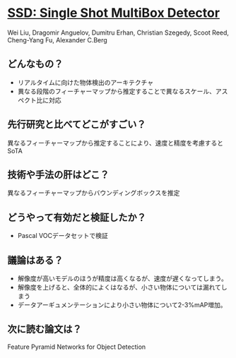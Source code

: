 # [SSD: Single Shot MultiBox Detector](https://arxiv.org/abs/1512.02325)
Wei Liu, Dragomir Anguelov, Dumitru Erhan, Christian Szegedy, Scoot Reed, Cheng-Yang Fu, Alexander C.Berg

## どんなもの？
* リアルタイムに向けた物体検出のアーキテクチャ
* 異なる段階のフィーチャーマップから推定することで異なるスケール、アスペクト比に対応

## 先行研究と比べてどこがすごい？
異なるフィーチャーマップから推定することにより、速度と精度を考慮するとSoTA

## 技術や手法の肝はどこ？
異なるフィーチャーマップからバウンディングボックスを推定

## どうやって有効だと検証したか？
* Pascal VOCデータセットで検証

## 議論はある？
* 解像度が高いモデルのほうが精度は高くなるが、速度が遅くなってしまう。
* 解像度を上げると、全体的によくはなるが、小さい物体については漏れてしまう
* データアーギュメンテーションにより小さい物体について2-3%mAP増加。

## 次に読む論文は？
Feature Pyramid Networks for Object Detection
